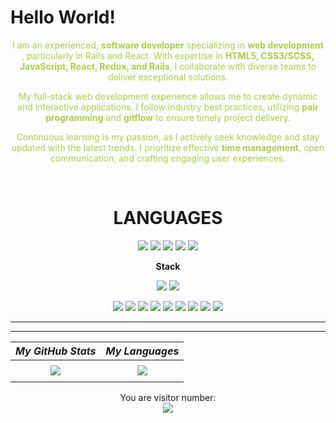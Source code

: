# <h1> Hello World! </h1>

<div align='center' style="color:#A8D145" class='profile__container'>
  <p> I am an experienced, <strong>software developer</strong> specializing in <strong>web development</strong> , particularly in Rails and React. With expertise in <strong>HTML5, CSS3/SCSS, JavaScript, React, Redux, and Rails</strong>, I collaborate with diverse teams to deliver exceptional solutions.</p>
 <p>My full-stack web development experience allows me to create dynamic and interactive applications. I follow industry best practices, utilizing <strong>pair programming</strong> and <strong>gitflow</strong> to ensure timely project delivery. </p>
  <p> Continuous learning is my passion, as I actively seek knowledge and stay updated with the latest trends. I prioritize effective <strong>time management</strong>, open communication, and crafting engaging user experiences.</p>
</div>

<br>

<div align='center'>

# LANGUAGES

</div>

<div align='center' class='shields__container'>

![](https://img.shields.io/badge/Linux-informational?style=flat&logo=linux&logoColor=grey&color=A8D145)
![](https://img.shields.io/badge/Ruby-informational?style=flat&logo=ruby&logoColor=grey&color=A8D145)
![](https://img.shields.io/badge/Javascript-informational?style=flat&logo=javascript&logoColor=grey&color=A8D145)
![](https://img.shields.io/badge/CSS3-informational?style=flat&logo=css3&logoColor=grey&color=A8D145)
![](https://img.shields.io/badge/Html5-informational?style=flat&logo=html5&logoColor=grey&color=A8D145)



</div>

<div align='center'>

**Stack**

</div>

<div align='center' class='shields__container'>

![](https://img.shields.io/badge/Rails-informational?style=flat&logo=ruby-on-rails&logoColor=grey&color=A8D145)
![](https://img.shields.io/badge/Bootstrap-informational?style=flat&logo=bootstrap&logoColor=grey&color=A8D145)

![](https://img.shields.io/badge/React-informational?style=flat&logo=react&logoColor=grey&color=A8D145)
![](https://img.shields.io/badge/SQLite-informational?style=flat&logo=sqlite&logoColor=grey&color=A8D145)
![](https://img.shields.io/badge/PostgreSQL-informational?style=flat&logo=postgresql&logoColor=grey&color=A8D145)
![](https://img.shields.io/badge/Docker-informational?style=flat&logo=docker&logoColor=grey&color=A8D145)
![](https://img.shields.io/badge/Heroku-informational?style=flat&logo=heroku&logoColor=grey&color=A8D145)
![](https://img.shields.io/badge/AWS-informational?style=flat&logo=aws&logoColor=grey&color=A8D145)
![](https://img.shields.io/badge/Sass-informational?style=flat&logo=sass&logoColor=grey&color=A8D145)
![](https://img.shields.io/badge/Git-informational?style=flat&logo=git&logoColor=grey&color=A8D145)
![](https://img.shields.io/badge/Postman-informational?style=flat&logo=postman&logoColor=grey&color=A8D145)


  
</div>

<div align='center'>

<div align='center'>


</div>



<div align='center'>

<hr>


</div>

<hr>


| _My GitHub Stats_ | _My Languages_ |
| :---------------: | :------------: |
| <a href="https://github.com/anuraghazra/github-readme-stats">
<img src="https://github-readme-stats.vercel.app/api?username=Wusinho&show_icons=true&theme=merko"></a>| <a href="https://github.com/anuraghazra/github-readme-stats"><img src="https://github-readme-stats.vercel.app/api/top-langs/?username=Wusinho&langs_count=10&theme=merko&layout=compact">
</a> |



<p align="center"> 
  You are visitor number: <br>
  <img src="https://profile-counter.glitch.me/wusinho/count.svg" />
</p>
